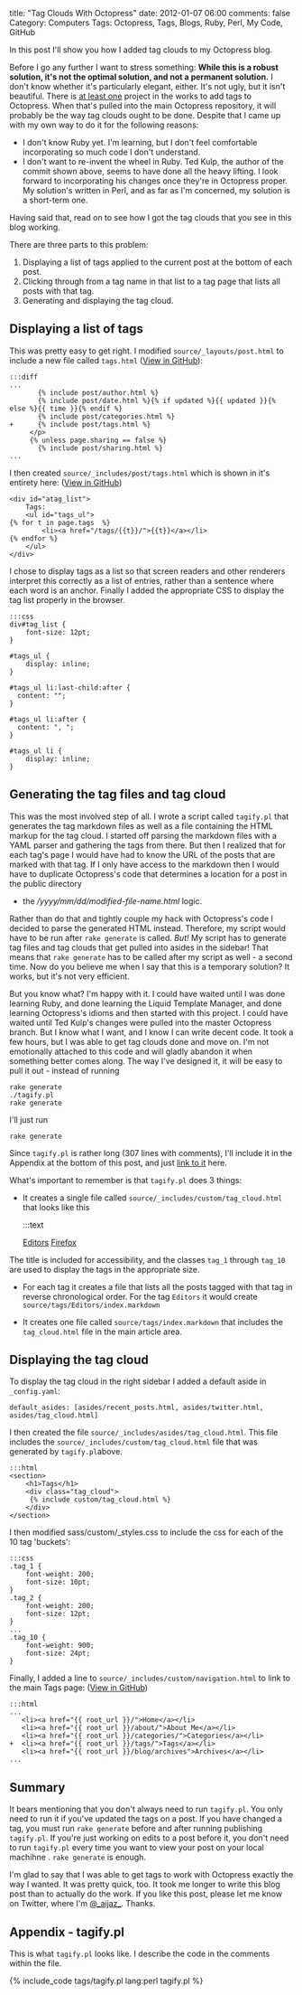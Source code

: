 title: "Tag Clouds With Octopress"
date: 2012-01-07 06:00
comments: false
Category: Computers
Tags: Octopress, Tags, Blogs, Ruby, Perl, My Code, GitHub

In this post I'll show you how I added tag clouds to my Octopress blog.  

<!-- more -->

Before I go any further I want to stress something: **While this is a robust
solution, it's not the optimal solution, and not a permanent solution.**  I 
don't know whether it's particularly elegant, either.  It's not ugly, but it isn't beautiful.  There
is [at least one](https://github.com/imathis/octopress/pull/282) project in the 
works to add tags to Octopress.  When that's pulled into the main Octopress 
repository, it will probably be the way tag clouds ought to be done.  Despite that
I came up with my own way to do it for the following reasons:

* I don't know Ruby yet.  I'm learning, but I don't feel comfortable
  incorporating so much code I don't understand.
* I don't want to re-invent the wheel in Ruby.  Ted Kulp, the author of the
  commit shown above, seems to have done all the heavy lifting.  I look forward
  to incorporating his changes once they're in Octopress proper.  My solution's
  written in Perl, and as far as I'm concerned, my solution is a short-term
  one.

Having said that, read on to see how I got the tag clouds that you see in this blog working.

There are three parts to this problem:

1. Displaying a list of tags applied to the current post at the bottom of each
   post.
2. Clicking through from a tag name in that list to a tag page that lists all
   posts with that tag.
3. Generating and displaying the tag cloud.

<h2>Displaying a list of tags</h2>

This was pretty easy to get right.  I modified ```source/_layouts/post.html``` to include a new file called ```tags.html``` ([View in GitHub](https://github.com/aijaz/octopress/commit/d72ad36b52d278f189260f80fb355c01e60542b8#diff-6)):

    :::diff
    ...
           {% include post/author.html %}
           {% include post/date.html %}{% if updated %}{{ updated }}{% else %}{{ time }}{% endif %}
           {% include post/categories.html %}
    +      {% include post/tags.html %}
         </p>
         {% unless page.sharing == false %}
           {% include post/sharing.html %}
    ...

I then created ```source/_includes/post/tags.html``` which is shown in it's entirety here: ([View in GitHub](https://github.com/aijaz/octopress/commit/d72ad36b52d278f189260f80fb355c01e60542b8#diff-5))

~~~~{.HTML}
<div id="atag_list">
    Tags: 
    <ul id="tags_ul">
{% for t in page.tags  %}
        <li><a href="/tags/{{t}}/">{{t}}</a></li>
{% endfor %}
    </ul>
</div>
~~~~

I chose to display tags as a list so that screen readers and other renderers
interpret this correctly as a list of entries, rather than a sentence where
each word is an anchor. Finally I added the appropriate CSS to display the tag
list properly in the browser.  

    :::css
    div#tag_list {
        font-size: 12pt;
    }
    
    #tags_ul { 
        display: inline;
    }
    
    #tags_ul li:last-child:after {
      content: "";
    }
    
    #tags_ul li:after {
      content: ", ";
    }
    
    #tags_ul li {
        display: inline; 
    }

<h2>Generating the tag files and tag cloud</h2>

This was the most involved step of all. I wrote a script called ```tagify.pl```
that generates the tag markdown files as well as a file containing the HTML
markup for the tag cloud.  I started off parsing the markdown files with a YAML
parser and gathering the tags from there.  But then I realized that for each
tag's page I would have had to know the URL of the posts that are marked with
that tag.  If I only have access to the markdown then I would have to duplicate
Octopress's code that determines a location for a post in the public directory
- the _/yyyy/mm/dd/modified-file-name.html_ logic.  

Rather than do that and tightly couple my hack with Octopress's code I decided
to parse the generated HTML instead.  Therefore, my script would have to be run
after ```rake generate``` is called.  *But!* My script has to generate tag
files and tag clouds that get pulled into asides in the sidebar!  That means
that ```rake generate``` has to be called after my script as well - a second
time.  Now do you believe me when I say that this is a temporary solution?  It
works, but it's not very efficient.  

But you know what?  I'm happy with it.  I could have waited until I was done
learning Ruby, and done learning the Liquid Template Manager, and done learning
Octopress's idioms and then started with this project.  I could have waited
until Ted Kulp's changes were pulled into the master Octopress branch.  But I
know what I want, and I know I can write decent code.  It took a few hours, but
I was able to get tag clouds done and move on.  I'm not emotionally attached to
this code and will gladly abandon it when something better comes along.   The
way I've designed it, it will be easy to pull it out - instead of running 

    rake generate
    ./tagify.pl
    rake generate

I'll just run

    rake generate

Since ```tagify.pl``` is rather long (307 lines with comments), I'll include it
in the Appendix at the bottom of this post, and just 
[link to it](/downloads/code/tags/tagify.pl) here.

What's important to remember is that ```tagify.pl``` does 3 things: 

* It creates a single file called ```source/_includes/custom/tag_cloud.html``` that looks like this 

    :::text
    <div id='tag_cloud'>
    <a href="/tags/Editors/" title="6 entries" class="tag_10">Editors</a>
    <a href="/tags/Firefox/" title="2 entries" class="tag_3">Firefox</a>
    </div>

The title is included for accessibility, and the classes ```tag_1``` 
through ```tag_10``` are used to display the tags in the appropriate size.

* For each tag it creates a file that lists all the posts tagged with that tag in reverse chronological order.  For the tag ```Editors``` it would create ```source/tags/Editors/index.markdown```

* It creates one file called ```source/tags/index.markdown``` that includes the ```tag_cloud.html``` file in the main article area.

<h2>Displaying the tag cloud</h2>

To display the tag cloud in the right sidebar I added a default aside in ```_config.yaml```:

    default_asides: [asides/recent_posts.html, asides/twitter.html, asides/tag_cloud.html]

I then created the file ```source/_includes/asides/tag_cloud.html```.  This
file includes the ```source/_includes/custom/tag_cloud.html``` file that was
generated by ```tagify.pl```above.

    :::html
    <section>
        <h1>Tags</h1>
        <div class="tag_cloud">
         {% include custom/tag_cloud.html %}
        </div>
    </section>

I then modified sass/custom/_styles.css to include the css for each of the 10 tag 'buckets': 

    :::css
    .tag_1 { 
        font-weight: 200; 
        font-size: 10pt;
    }
    .tag_2 { 
        font-weight: 200; 
        font-size: 12pt;
    }
    ...
    .tag_10 { 
        font-weight: 900; 
        font-size: 24pt;
    }

Finally, I added a line to ```source/_includes/custom/navigation.html``` to link to the main Tags page: ([View in GitHub](https://github.com/aijaz/octopress/commit/d72ad36b52d278f189260f80fb355c01e60542b8#diff-3))

    :::html
    ...
       <li><a href="{{ root_url }}/">Home</a></li>
       <li><a href="{{ root_url }}/about/">About Me</a></li>
       <li><a href="{{ root_url }}/categories/">Categories</a></li>
    +  <li><a href="{{ root_url }}/tags/">Tags</a></li>
       <li><a href="{{ root_url }}/blog/archives">Archives</a></li>
    ...


<h2>Summary</h2>

It bears mentioning that you don't always need to run ```tagify.pl```.  You
only need to run it if you've updated the tags on a post.  If you have changed
a tag, you must run ```rake generate``` before and after running
publishing ```tagify.pl```.  If you're just working on edits to a post before 
it, you don't need to run ```tagify.pl``` every time you want to view your post
on your local machihne . ```rake generate``` is enough. 

I'm glad to say that I was able to get tags to work with Octopress exactly the
way I wanted. It was pretty quick, too.  It took me longer to write this blog
post than to actually do the work.  If you like this post, please let me know
on Twitter, where I'm [@\_aijaz\_](https://twitter.com/#!/_aijaz_).  Thanks.


<h2>Appendix - tagify.pl</h2>

This is what ```tagify.pl``` looks like.  I describe the code in the comments within the file.

{% include_code tags/tagify.pl lang:perl tagify.pl %} 

